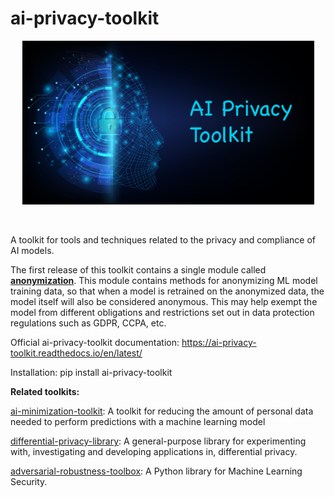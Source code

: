 # ai-privacy-toolkit
<p align="center">
  <img src="docs/images/logo with text.jpg?raw=true" width="467" title="ai-privacy-toolkit logo">
</p>
<br />

A toolkit for tools and techniques related to the privacy and compliance of AI models.

The first release of this toolkit contains a single module called [**anonymization**](apt/anonymization/README.md).
This module contains methods for anonymizing ML model training data, so that when 
a model is retrained on the anonymized data, the model itself will also be considered 
anonymous. This may help exempt the model from different obligations and restrictions 
set out in data protection regulations such as GDPR, CCPA, etc. 

Official ai-privacy-toolkit documentation: https://ai-privacy-toolkit.readthedocs.io/en/latest/

Installation: pip install ai-privacy-toolkit

**Related toolkits:**

[ai-minimization-toolkit](https://github.com/IBM/ai-minimization-toolkit): A toolkit for 
reducing the amount of personal data needed to perform predictions with a machine learning model

[differential-privacy-library](https://github.com/IBM/differential-privacy-library): A 
general-purpose library for experimenting with, investigating and developing applications in, 
differential privacy.

[adversarial-robustness-toolbox](https://github.com/Trusted-AI/adversarial-robustness-toolbox):
A Python library for Machine Learning Security.

